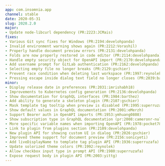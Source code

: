 ```yaml
---
app: com.insomnia.app
channel: stable
date: 2020-05-31
slug: 2020.2.0
major:
- Update node-libcurl dependency (PR:2223:JCMais)
fixes:
- Various Git sync fixes for Windows (PR:2194:develohpanda)
- Invalid environment warning shows again (PR:2212:Vorashil) 
- Properly handle document preview errors (PR:2131:develohpanda)
- Folds are now properly restored in code editor (PR:2114:develohpanda)
- Handle empty security object for OpenAPI import (PR:2170:develohpanda)
- Add username prompt for GitLab authentication (PR:2162:develohpanda)
- Selecting empty file no longer breaks (PR:2129:gschier)
- Prevent race condition when deleting last workspace (PR:1997:reynolek)
- Pressing escape inside dialog text field no longer closes (PR:2039:baleeds)
minor:
- Display release date in preferences (PR:2031:imrishabh18)
- Improvements to Kubernetes config generation (PR:2136:develohpanda)
- Show documentation for GraphQL interfaces (PR:1984:barthez)
- Add ability to generate a skeleton plugin (PR:2107:gschier)
- Mask template tag tooltip when preview is disabled (PR:1995:superruzafa)
- Show default values in GraphQL documentation (PR:2001:eMerzh)
- Support Bearer auth in OpenAPI imports (PR:1953:ymhuang0808)
- Show subscription type in GraphQL documentation (pr:2008:cameronr-nulogy)
- More specific variable names when importing OpenAPI (PR:1978:pocket7878)
- Link to plugin from plugins section (PR:2109:develohpanda)
- New plugin API for showing custom UI in dialog (PR:2026:gschier)
- Improved theme support for document preview (PR:2156:sonicyeti)
- Add liveDisplayName to template tag plugin API (PR:1936:superruzafa)
- Update solorized theme colors (PR:1992:reynolek)
- Allow checkbox input type in prompt API (PR:1980:superruzafa)
- Expose request body in plugin API (PR:2003:yittg)
---
```

